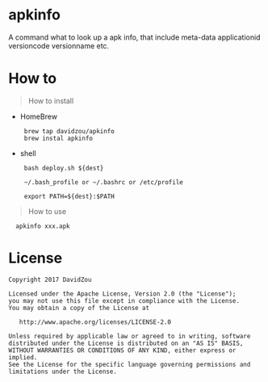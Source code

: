 # apkinfo
A command what to look up a apk info, that include meta-data applicationid versioncode versionname etc.

# How to

> How to install

* HomeBrew

    ```
     brew tap davidzou/apkinfo
     brew instal apkinfo
    ```

* shell
    
    ```
     bash deploy.sh ${dest}
     
     ~/.bash_profile or ~/.bashrc or /etc/profile
     
     export PATH=${dest}:$PATH
    ```
> How to use

```
  apkinfo xxx.apk
```

# License

```
Copyright 2017 DavidZou

Licensed under the Apache License, Version 2.0 (the "License");
you may not use this file except in compliance with the License.
You may obtain a copy of the License at

   http://www.apache.org/licenses/LICENSE-2.0

Unless required by applicable law or agreed to in writing, software
distributed under the License is distributed on an "AS IS" BASIS,
WITHOUT WARRANTIES OR CONDITIONS OF ANY KIND, either express or implied.
See the License for the specific language governing permissions and
limitations under the License.
```